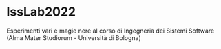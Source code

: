 # IssLab2022
Esperimenti vari e magie nere al corso di Ingegneria dei Sistemi Software (Alma Mater Studiorum - Università di Bologna)
